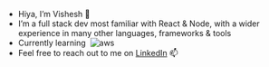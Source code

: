 - Hiya, I’m Vishesh 👋
- I’m a full stack dev most familiar with React & Node, with a wider experience in many other languages, frameworks & tools
- Currently learning &nbsp;![aws](https://user-images.githubusercontent.com/10537934/181100879-a932d47f-9f1e-46f7-b24a-698526a611c1.png)
- Feel free to reach out to me on [LinkedIn](https://www.linkedin.com/in/visheshthanki/) 📫
